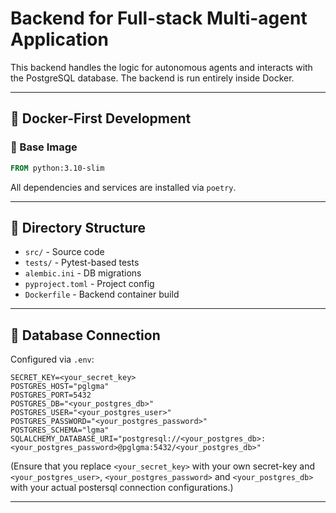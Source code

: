 # Backend for Full-stack Multi-agent Application

This backend handles the logic for autonomous agents and interacts with the PostgreSQL database. The backend is run entirely inside Docker.

---

## 🐳 Docker-First Development

### 🧱 Base Image

```Dockerfile
FROM python:3.10-slim
```

All dependencies and services are installed via `poetry`.

---

## 📁 Directory Structure

- `src/` - Source code
- `tests/` - Pytest-based tests
- `alembic.ini` - DB migrations
- `pyproject.toml` - Project config
- `Dockerfile` - Backend container build

---

## 🐘 Database Connection

Configured via `.env`:

```env
SECRET_KEY=<your_secret_key>
POSTGRES_HOST="pglgma"
POSTGRES_PORT=5432
POSTGRES_DB="<your_postgres_db>"
POSTGRES_USER="<your_postgres_user>"
POSTGRES_PASSWORD="<your_postgres_password>"
POSTGRES_SCHEMA="lgma"
SQLALCHEMY_DATABASE_URI="postgresql://<your_postgres_db>:<your_postgres_password>@pglgma:5432/<your_postgres_db>"
```

(Ensure that you replace `<your_secret_key>` with your own secret-key and `<your_postgres_user>`, `<your_postgres_password>` and `<your_postgres_db>` with your actual postersql connection configurations.)

---
